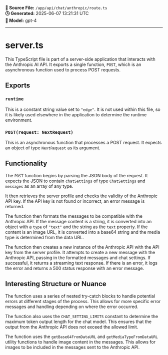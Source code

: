 **📄 Source File:** `/app/api/chat/anthropic/route.ts`  
**🕒 Generated:** 2025-06-07 13:21:31 UTC  
**🤖 Model:** gpt-4

---

# server.ts

This TypeScript file is part of a server-side application that interacts with the Anthropic AI API. It exports a single function, `POST`, which is an asynchronous function used to process POST requests.

## Exports

### `runtime`

This is a constant string value set to `"edge"`. It is not used within this file, so it is likely used elsewhere in the application to determine the runtime environment.

### `POST(request: NextRequest)`

This is an asynchronous function that processes a POST request. It expects an object of type `NextRequest` as its argument.

## Functionality

The `POST` function begins by parsing the JSON body of the request. It expects the JSON to contain `chatSettings` of type `ChatSettings` and `messages` as an array of any type.

It then retrieves the server profile and checks the validity of the Anthropic API key. If the API key is not found or incorrect, an error message is returned.

The function then formats the messages to be compatible with the Anthropic API. If the message content is a string, it is converted into an object with a `type` of `"text"` and the string as the `text` property. If the content is an image URL, it is converted into a base64 string and the media type is determined from the data URL.

The function then creates a new instance of the Anthropic API with the API key from the server profile. It attempts to create a new message with the Anthropic API, passing in the formatted messages and chat settings. If successful, it returns a streaming text response. If there is an error, it logs the error and returns a 500 status response with an error message.

## Interesting Structure or Nuance

The function uses a series of nested try-catch blocks to handle potential errors at different stages of the process. This allows for more specific error messages and handling depending on where the error occurred.

The function also uses the `CHAT_SETTING_LIMITS` constant to determine the maximum token output length for the chat model. This ensures that the output from the Anthropic API does not exceed the allowed limit.

The function uses the `getBase64FromDataURL` and `getMediaTypeFromDataURL` utility functions to handle image content in the messages. This allows for images to be included in the messages sent to the Anthropic API.